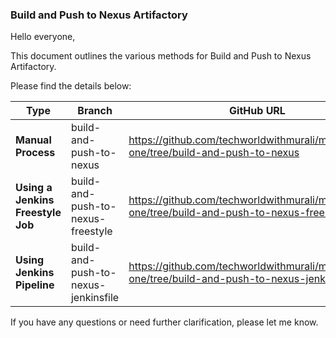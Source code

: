 ### Build and Push to Nexus Artifactory

Hello everyone,

This document outlines the various methods for Build and Push to Nexus Artifactory.

Please find the details below:

| Type                          | Branch                                | GitHub URL                       |
|-------------------------------|---------------------------------------|----------------------------------|
| **Manual Process**                | build-and-push-to-nexus               | https://github.com/techworldwithmurali/microservice-one/tree/build-and-push-to-nexus |
| **Using a Jenkins Freestyle Job** | build-and-push-to-nexus-freestyle           | https://github.com/techworldwithmurali/microservice-one/tree/build-and-push-to-nexus-freestyle |
| **Using Jenkins Pipeline**        | build-and-push-to-nexus-jenkinsfile | https://github.com/techworldwithmurali/microservice-one/tree/build-and-push-to-nexus-jenkinsfile |

If you have any questions or need further clarification, please let me know.
